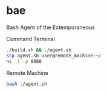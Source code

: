 # bae
Bash Agent of the Extemporaneous


Command Terminal

```bash
./build.sh && ./agent.sh
scp agent.sh user@remote_machine:~/
nc -l -p 8080
```

Remote Machine

```bash
bash ./agent.sh
```
